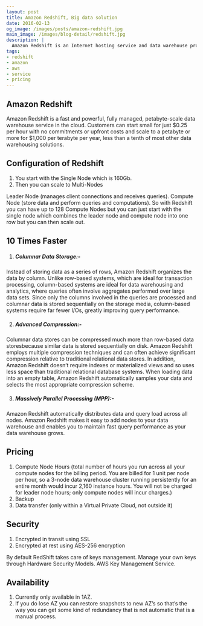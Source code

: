 ```yaml
---
layout: post
title: Amazon Redshift, Big data solution
date: 2016-02-13
og_image: /images/posts/amazon-redshift.jpg
main_image: /images/blog-detail/redshift.jpg
description: |
  Amazon Redshift is an Internet hosting service and data warehouse product which forms part of the larger cloud-computing platform Amazon Web Services. 
tags:
- redshift
- amazon
- aws
- service
- pricing
---
```


## Amazon Redshift

Amazon Redshift is a fast and powerful, fully managed, petabyte-scale data warehouse service in the cloud. <!--more-->
Customers can start small for just $0.25 per hour with no commitments or upfront costs and scale to a petabyte or more for $1,000 per terabyte per year, less than a tenth of most other data warehousing solutions.

Configuration of Redshift
---
1. You start with the Single Node which is 160Gb.
2. Then you can scale to Multi-Nodes

<span>Leader Node (manages client connections and receives queries).</span>
<span>Compute Node (store data and perform queries and computations). So with Redshift you can have up to 128 Compute Nodes but you can just start with the single node which combines the leader node and compute node into one row but you can then scale out.</span>

10 Times Faster
---
1. ##### Columnar Data Storage:- 
Instead of storing data as a series of rows, Amazon Redshift organizes the data by column. Unlike row-based systems, which are ideal for transaction processing, column-based systems are ideal for data warehousing and analytics, where queries often involve aggregates performed over large data sets. Since only the columns involved in the queries are processed and columnar data is stored sequentially on the storage media, column-based systems require far fewer I/Os, greatly improving query performance.

2. ##### Advanced Compression:-
Columnar data stores can be compressed much more than row-based data storesbecause similar data is stored sequentially on disk. Amazon Redshift employs multiple compression techniques and can often achieve significant compression relative to traditional relational data stores. In addition, Amazon Redshift doesn’t require indexes or materialized views and so uses less space than traditional relational database systems. When loading data into an empty table, Amazon Redshift automatically samples your data and selects the most appropriate compression scheme.

3. ##### Massively Parallel Processing (MPP):- 
Amazon Redshift automatically distributes data and query load across all nodes. Amazon Redshift makes it easy to add nodes to your data warehouse and enables you to maintain fast query performance as your data warehouse grows.

Pricing
---
1. Compute Node Hours (total number of hours you run across all your compute  nodes for the billing period. You are billed for 1 unit per node per hour, so a 3-node data warehouse cluster running persistently for an entire month would incur 2,160 instance hours. You will not be charged for leader node hours; only compute nodes will incur charges.)
2. Backup
3. Data transfer (only within a Virtual Private Cloud, not outside it)

Security
---
1. Encrypted in transit using SSL
2. Encrypted at rest using AES-256 encryption

<span>By default RedShift takes care of keys management.</span>
<span>Manage your own keys through Hardware Security Models.</span>
<span>AWS Key Management Service.</span>

Availability
---
1. Currently only available in 1AZ.
2. If you do lose AZ you can restore snapshots to new AZ’s so that’s the way you can get some kind of redundancy that is not automatic that is a manual process.

